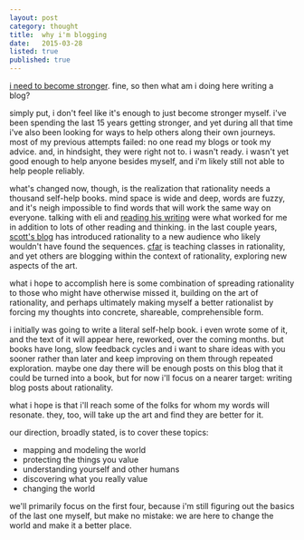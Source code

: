 ```yaml
---
layout: post
category: thought
title:  why i'm blogging
date:   2015-03-28
listed: true
published: true
---
```


[i need to become stronger](/article/i-need-to-become-stronger.html). fine, so then what am i doing here writing a blog?

simply put, i don't feel like it's enough to just become stronger myself. i've been spending the last 15 years getting stronger, and yet during all that time i've also been looking for ways to help others along their own journeys. most of my previous attempts failed: no one read my blogs or took my advice. and, in hindsight, they were right not to. i wasn't ready. i wasn't yet good enough to help anyone besides myself, and i'm likely still not able to help people reliably.

what's changed now, though, is the realization that rationality needs a thousand self-help books. mind space is wide and deep, words are fuzzy, and it's neigh impossible to find words that will work the same way on everyone. talking with eli and [reading his writing](http://wiki.lesswrong.com/wiki/Sequences) were what worked for me in addition to lots of other reading and thinking. in the last couple years, [scott's blog](http://slatestarcodex.com/) has introduced rationality to a new audience who likely wouldn't have found the sequences. [cfar](http://rationality.org/) is teaching classes in rationality, and yet others are blogging within the context of rationality, exploring new aspects of the art.

what i hope to accomplish here is some combination of spreading rationality to those who might have otherwise missed it, building on the art of rationality, and perhaps ultimately making myself a better rationalist by forcing my thoughts into concrete, shareable, comprehensible form.

i initially was going to write a literal self-help book. i even wrote some of it, and the text of it will appear here, reworked, over the coming months. but books have long, slow feedback cycles and i want to share ideas with you sooner rather than later and keep improving on them through repeated exploration. maybe one day there will be enough posts on this blog that it could be turned into a book, but for now i'll focus on a nearer target: writing blog posts about rationality.

what i hope is that i'll reach some of the folks for whom my words will resonate. they, too, will take up the art and find they are better for it.

our direction, broadly stated, is to cover these topics:

- mapping and modeling the world
- protecting the things you value
- understanding yourself and other humans
- discovering what you really value
- changing the world

we'll primarily focus on the first four, because i'm still figuring out the basics of the last one myself, but make no mistake: we are here to change the world and make it a better place.

